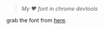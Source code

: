> *My :heart: font in chrome devtools*

grab the font from [here](https://github.com/samposm/Inconsolata-LGC).
